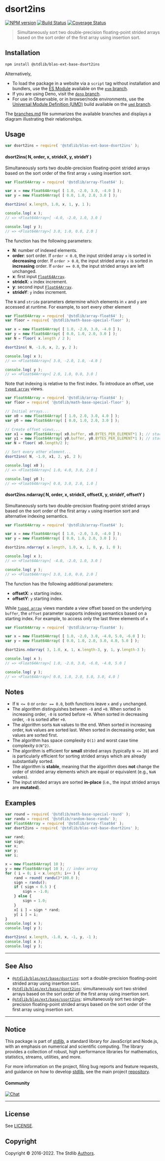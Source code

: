 <!--

@license Apache-2.0

Copyright (c) 2020 The Stdlib Authors.

Licensed under the Apache License, Version 2.0 (the "License");
you may not use this file except in compliance with the License.
You may obtain a copy of the License at

   http://www.apache.org/licenses/LICENSE-2.0

Unless required by applicable law or agreed to in writing, software
distributed under the License is distributed on an "AS IS" BASIS,
WITHOUT WARRANTIES OR CONDITIONS OF ANY KIND, either express or implied.
See the License for the specific language governing permissions and
limitations under the License.

-->

# dsort2ins

[![NPM version][npm-image]][npm-url] [![Build Status][test-image]][test-url] [![Coverage Status][coverage-image]][coverage-url] <!-- [![dependencies][dependencies-image]][dependencies-url] -->

> Simultaneously sort two double-precision floating-point strided arrays based on the sort order of the first array using insertion sort.

<section class="installation">

## Installation

```bash
npm install @stdlib/blas-ext-base-dsort2ins
```

Alternatively,

-   To load the package in a website via a `script` tag without installation and bundlers, use the [ES Module][es-module] available on the [`esm` branch][esm-url].
-   If you are using Deno, visit the [`deno` branch][deno-url].
-   For use in Observable, or in browser/node environments, use the [Universal Module Definition (UMD)][umd] build available on the [`umd` branch][umd-url].

The [branches.md][branches-url] file summarizes the available branches and displays a diagram illustrating their relationships.

</section>

<section class="usage">

## Usage

```javascript
var dsort2ins = require( '@stdlib/blas-ext-base-dsort2ins' );
```

#### dsort2ins( N, order, x, strideX, y, strideY )

Simultaneously sorts two double-precision floating-point strided arrays based on the sort order of the first array `x` using insertion sort.

```javascript
var Float64Array = require( '@stdlib/array-float64' );

var x = new Float64Array( [ 1.0, -2.0, 3.0, -4.0 ] );
var y = new Float64Array( [ 0.0, 1.0, 2.0, 3.0 ] );

dsort2ins( x.length, 1.0, x, 1, y, 1 );

console.log( x );
// => <Float64Array>[ -4.0, -2.0, 1.0, 3.0 ]

console.log( y );
// => <Float64Array>[ 3.0, 1.0, 0.0, 2.0 ]
```

The function has the following parameters:

-   **N**: number of indexed elements.
-   **order**: sort order. If `order < 0.0`, the input strided array `x` is sorted in **decreasing** order. If `order > 0.0`, the input strided array `x` is sorted in **increasing** order. If `order == 0.0`, the input strided arrays are left unchanged.
-   **x**: first input [`Float64Array`][@stdlib/array/float64].
-   **strideX**: `x` index increment.
-   **y**: second input [`Float64Array`][@stdlib/array/float64].
-   **strideY**: `y` index increment.

The `N` and `stride` parameters determine which elements in `x` and `y` are accessed at runtime. For example, to sort every other element

```javascript
var Float64Array = require( '@stdlib/array-float64' );
var floor = require( '@stdlib/math-base-special-floor' );

var x = new Float64Array( [ 1.0, -2.0, 3.0, -4.0 ] );
var y = new Float64Array( [ 0.0, 1.0, 2.0, 3.0 ] );
var N = floor( x.length / 2 );

dsort2ins( N, -1.0, x, 2, y, 2 );

console.log( x );
// => <Float64Array>[ 3.0, -2.0, 1.0, -4.0 ]

console.log( y );
// => <Float64Array>[ 2.0, 1.0, 0.0, 3.0 ]
```

Note that indexing is relative to the first index. To introduce an offset, use [`typed array`][mdn-typed-array] views.

```javascript
var Float64Array = require( '@stdlib/array-float64' );
var floor = require( '@stdlib/math-base-special-floor' );

// Initial arrays...
var x0 = new Float64Array( [ 1.0, 2.0, 3.0, 4.0 ] );
var y0 = new Float64Array( [ 0.0, 1.0, 2.0, 3.0 ] );

// Create offset views...
var x1 = new Float64Array( x0.buffer, x0.BYTES_PER_ELEMENT*1 ); // start at 2nd element
var y1 = new Float64Array( y0.buffer, y0.BYTES_PER_ELEMENT*1 ); // start at 2nd element
var N = floor( x0.length/2 );

// Sort every other element...
dsort2ins( N, -1.0, x1, 2, y1, 2 );

console.log( x0 );
// => <Float64Array>[ 1.0, 4.0, 3.0, 2.0 ]

console.log( y0 );
// => <Float64Array>[ 0.0, 3.0, 2.0, 1.0 ]
```

#### dsort2ins.ndarray( N, order, x, strideX, offsetX, y, strideY, offsetY )

Simultaneously sorts two double-precision floating-point strided arrays based on the sort order of the first array `x` using insertion sort and alternative indexing semantics.

```javascript
var Float64Array = require( '@stdlib/array-float64' );

var x = new Float64Array( [ 1.0, -2.0, 3.0, -4.0 ] );
var y = new Float64Array( [ 0.0, 1.0, 2.0, 3.0 ] );

dsort2ins.ndarray( x.length, 1.0, x, 1, 0, y, 1, 0 );

console.log( x );
// => <Float64Array>[ -4.0, -2.0, 1.0, 3.0 ]

console.log( y );
// => <Float64Array>[ 3.0, 1.0, 0.0, 2.0 ]
```

The function has the following additional parameters:

-   **offsetX**: `x` starting index.
-   **offsetY**: `y` starting index.

While [`typed array`][mdn-typed-array] views mandate a view offset based on the underlying `buffer`, the `offset` parameter supports indexing semantics based on a starting index. For example, to access only the last three elements of `x`

```javascript
var Float64Array = require( '@stdlib/array-float64' );

var x = new Float64Array( [ 1.0, -2.0, 3.0, -4.0, 5.0, -6.0 ] );
var y = new Float64Array( [ 0.0, 1.0, 2.0, 3.0, 4.0, 5.0 ] );

dsort2ins.ndarray( 3, 1.0, x, 1, x.length-3, y, 1, y.length-3 );

console.log( x );
// => <Float64Array>[ 1.0, -2.0, 3.0, -6.0, -4.0, 5.0 ]

console.log( y );
// => <Float64Array>[ 0.0, 1.0, 2.0, 5.0, 3.0, 4.0 ]
```

</section>

<!-- /.usage -->

<section class="notes">

## Notes

-   If `N <= 0` or `order == 0.0`, both functions leave `x` and `y` unchanged.
-   The algorithm distinguishes between `-0` and `+0`. When sorted in increasing order, `-0` is sorted before `+0`. When sorted in decreasing order, `-0` is sorted after `+0`.
-   The algorithm sorts `NaN` values to the end. When sorted in increasing order, `NaN` values are sorted last. When sorted in decreasing order, `NaN` values are sorted first.
-   The algorithm has space complexity `O(1)` and worst case time complexity `O(N^2)`.
-   The algorithm is efficient for **small** strided arrays (typically `N <= 20`) and is particularly efficient for sorting strided arrays which are already substantially sorted.
-   The algorithm is **stable**, meaning that the algorithm does **not** change the order of strided array elements which are equal or equivalent (e.g., `NaN` values).
-   The input strided arrays are sorted **in-place** (i.e., the input strided arrays are **mutated**).

</section>

<!-- /.notes -->

<section class="examples">

## Examples

<!-- eslint no-undef: "error" -->

```javascript
var round = require( '@stdlib/math-base-special-round' );
var randu = require( '@stdlib/random-base-randu' );
var Float64Array = require( '@stdlib/array-float64' );
var dsort2ins = require( '@stdlib/blas-ext-base-dsort2ins' );

var rand;
var sign;
var x;
var y;
var i;

x = new Float64Array( 10 );
y = new Float64Array( 10 ); // index array
for ( i = 0; i < x.length; i++ ) {
    rand = round( randu()*100.0 );
    sign = randu();
    if ( sign < 0.5 ) {
        sign = -1.0;
    } else {
        sign = 1.0;
    }
    x[ i ] = sign * rand;
    y[ i ] = i;
}
console.log( x );
console.log( y );

dsort2ins( x.length, -1.0, x, -1, y, -1 );
console.log( x );
console.log( y );
```

</section>

<!-- /.examples -->

<!-- Section for related `stdlib` packages. Do not manually edit this section, as it is automatically populated. -->

<section class="related">

* * *

## See Also

-   <span class="package-name">[`@stdlib/blas/ext/base/dsortins`][@stdlib/blas/ext/base/dsortins]</span><span class="delimiter">: </span><span class="description">sort a double-precision floating-point strided array using insertion sort.</span>
-   <span class="package-name">[`@stdlib/blas/ext/base/gsort2ins`][@stdlib/blas/ext/base/gsort2ins]</span><span class="delimiter">: </span><span class="description">simultaneously sort two strided arrays based on the sort order of the first array using insertion sort.</span>
-   <span class="package-name">[`@stdlib/blas/ext/base/ssort2ins`][@stdlib/blas/ext/base/ssort2ins]</span><span class="delimiter">: </span><span class="description">simultaneously sort two single-precision floating-point strided arrays based on the sort order of the first array using insertion sort.</span>

</section>

<!-- /.related -->

<!-- Section for all links. Make sure to keep an empty line after the `section` element and another before the `/section` close. -->


<section class="main-repo" >

* * *

## Notice

This package is part of [stdlib][stdlib], a standard library for JavaScript and Node.js, with an emphasis on numerical and scientific computing. The library provides a collection of robust, high performance libraries for mathematics, statistics, streams, utilities, and more.

For more information on the project, filing bug reports and feature requests, and guidance on how to develop [stdlib][stdlib], see the main project [repository][stdlib].

#### Community

[![Chat][chat-image]][chat-url]

---

## License

See [LICENSE][stdlib-license].


## Copyright

Copyright &copy; 2016-2022. The Stdlib [Authors][stdlib-authors].

</section>

<!-- /.stdlib -->

<!-- Section for all links. Make sure to keep an empty line after the `section` element and another before the `/section` close. -->

<section class="links">

[npm-image]: http://img.shields.io/npm/v/@stdlib/blas-ext-base-dsort2ins.svg
[npm-url]: https://npmjs.org/package/@stdlib/blas-ext-base-dsort2ins

[test-image]: https://github.com/stdlib-js/blas-ext-base-dsort2ins/actions/workflows/test.yml/badge.svg?branch=v0.0.9
[test-url]: https://github.com/stdlib-js/blas-ext-base-dsort2ins/actions/workflows/test.yml?query=branch:v0.0.9

[coverage-image]: https://img.shields.io/codecov/c/github/stdlib-js/blas-ext-base-dsort2ins/main.svg
[coverage-url]: https://codecov.io/github/stdlib-js/blas-ext-base-dsort2ins?branch=main

<!--

[dependencies-image]: https://img.shields.io/david/stdlib-js/blas-ext-base-dsort2ins.svg
[dependencies-url]: https://david-dm.org/stdlib-js/blas-ext-base-dsort2ins/main

-->

[chat-image]: https://img.shields.io/gitter/room/stdlib-js/stdlib.svg
[chat-url]: https://gitter.im/stdlib-js/stdlib/

[stdlib]: https://github.com/stdlib-js/stdlib

[stdlib-authors]: https://github.com/stdlib-js/stdlib/graphs/contributors

[umd]: https://github.com/umdjs/umd
[es-module]: https://developer.mozilla.org/en-US/docs/Web/JavaScript/Guide/Modules

[deno-url]: https://github.com/stdlib-js/blas-ext-base-dsort2ins/tree/deno
[umd-url]: https://github.com/stdlib-js/blas-ext-base-dsort2ins/tree/umd
[esm-url]: https://github.com/stdlib-js/blas-ext-base-dsort2ins/tree/esm
[branches-url]: https://github.com/stdlib-js/blas-ext-base-dsort2ins/blob/main/branches.md

[stdlib-license]: https://raw.githubusercontent.com/stdlib-js/blas-ext-base-dsort2ins/main/LICENSE

[@stdlib/array/float64]: https://github.com/stdlib-js/array-float64

[mdn-typed-array]: https://developer.mozilla.org/en-US/docs/Web/JavaScript/Reference/Global_Objects/TypedArray

<!-- <related-links> -->

[@stdlib/blas/ext/base/dsortins]: https://github.com/stdlib-js/blas-ext-base-dsortins

[@stdlib/blas/ext/base/gsort2ins]: https://github.com/stdlib-js/blas-ext-base-gsort2ins

[@stdlib/blas/ext/base/ssort2ins]: https://github.com/stdlib-js/blas-ext-base-ssort2ins

<!-- </related-links> -->

</section>

<!-- /.links -->
